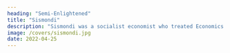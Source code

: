 ```yaml
---
heading: "Semi-Enlightened"
title: "Sismondi"
description: "Sismondi was a socialist economist who treated Economics as beneficence"
image: /covers/sismondi.jpg
date: 2022-04-25
---
```

